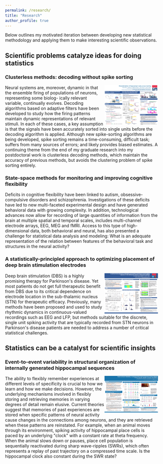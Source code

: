 ```yaml
---
permalink: /research/
title: "Research"
author_profile: true
---
```


Below outlines my motivated iteration between developing new statistical methodology and applying them to make interesting scientific observations.

Scientific problems catalyze ideas for doing statistics
------

### Clusterless methods: decoding without spike sorting

<img align="right" src="/images/sfn16.png" width="35%"> Neural systems are, moreover, dynamic in that the ensemble firing of populations of neurons, representing some biolog- ically relevant variable, continually evolves. Decoding algorithms based on adaptive filters have been developed to study how the firing patterns maintain dynamic representations of relevant stimuli. In each of these cases, a key assumption is that the signals have been accurately sorted into single units before the decoding algorithm is applied. Although new spike-sorting algorithms are being developed, spike sorting remains a time-consuming, difficult task; suffers from many sources of errors; and likely provides biased estimates. A continuing theme from the end of my graduate research into my postdoctoral work is clusterless decoding methods, which maintain the accuracy of previous methods, but avoids the clustering problem of spike sorting entirely.

### State-space methods for monitoring and improving cognitive flexibility

Deficits in cognitive flexibility have been linked to autism, obsessive-compulsive disorders and schizophrenia. Investigations of these deficits have led to new multi-faceted experimental design and have generated behavioral data with growing complexity. In addition, technological advances now allow for recording of large quantities of information from the brain at multiple spatial and temporal scales, includes multi-channel electrode arrays, EEG, MEG and fMRI. Access to this type of high-dimensional data, both behavioral and neural, has also presented a challenge for statistical data analysis and modeling: What is an adequate representation of the relation between features of the behavioral task and structures in the neural activity?

### A statistically-principled approach to optimizing placement of deep brain stimulation electrodes

<img align="right" src="/images/sfn14.png" width="35%"> Deep brain stimulation (DBS) is a highly promising therapy for Parkinson's disease. Yet most patients do not get full therapeutic benefit from DBS due to its critical dependence on electrode location in the sub-thalamic nucleus (STN) for therapeutic efficacy. Previously, many methods have been proposed and used to study rhythmic dynamics in continuous-valued recordings such as EEG and LFP, but methods suitable for the discrete, single unit spiking activity that are typically recorded from STN neurons in Parkinson's disease patients are needed to address a number of critical statistical challenges.



Statistics can be a catalyst for scientific insights
------

### Event-to-event variability in structural organization of internally generated hippocampal sequences

<img align="right" src="/images/cosyne19.png" width="35%"> The ability to flexibly remember experiences at different levels of specificity is crucial to how we learn and how we make decisions.  However, the underlying mechanisms involved in flexibly storing and retrieving memories in varying degrees of detail remain elusive. Current theories suggest that memories of past experiences are stored when specific patterns of neural activity cause changes in the connections among neurons, and they are retrieved when these patterns are reinstated. For example, when an animal moves through its environment, spiking activity of hippocampal place cells is paced by an underlying "clock" with a constant rate at theta frequency.  When the animal slows down or pauses, place cell population is sequentially reactivated during sharp wave-ripples (SWRs), which often represents a replay of past trajectory on a compressed time scale. Is the hippocampal clock also constant during the SWR state?
